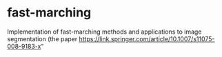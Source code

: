 # fast-marching
Implementation of fast-marching methods and applications to image segmentation (the paper https://link.springer.com/article/10.1007/s11075-008-9183-x" 
